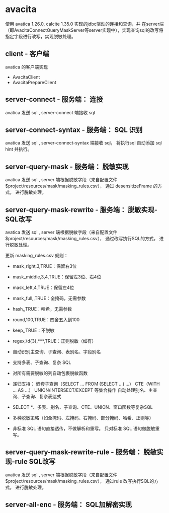 # avacita

使用 avatica 1.26.0, calcite 1.35.0 实现的jdbc驱动的连接和查询，并 在server端（即AvacitaConnectQueryMaskServer等server实现中），实现查询sql的改写将指定字段进行改写，实现脱敏处理。

## client - 客户端
avatica 的客户端实现
* AvacitaClient
* AvacitaPrepareClient

## server-connect - 服务端： 连接
avatica 发送 sql , server-connect 端接收 sql

## server-connect-syntax - 服务端： SQL 识别
avatica 发送 sql , server-connect-syntax 端接收 sql， 将执行sql 自动添加 sql  hint 并执行。

## server-query-mask - 服务端： 脱敏实现
avatica 发送 sql , server 端根据脱敏字段（来自配置文件 $project/resources/mask/masking_rules.csv），
通过 desensitizeFrame 的方式， 进行脱敏处理。

## server-query-mask-rewrite - 服务端： 脱敏实现-SQL改写
avatica 发送 sql , server 端根据脱敏字段（来自配置文件 $project/resources/mask/masking_rules.csv）， 通过改写执行SQL的方式， 进行脱敏处理。

更新 masking_rules.csv 规则：
* mask_right,3,TRUE：保留右3位
* mask_middle,3,4,TRUE：保留左3位、右4位
* mask_left,4,TRUE：保留左4位
* mask_full,,TRUE：全掩码，无需参数
* hash,,TRUE：哈希，无需参数
* round,100,TRUE：四舍五入到100
* keep,,TRUE：不脱敏
* regex,\\d{3},***,TRUE：正则脱敏（如有）

* 自动识别主查询、子查询、表别名、字段别名
* 支持多表、子查询、复杂 SQL
* 对所有需要脱敏的列自动包裹脱敏函数
* 递归支持：
  嵌套子查询（SELECT ... FROM (SELECT ...) ...）
  CTE（WITH ... AS ...）
  UNION/INTERSECT/EXCEPT 等集合操作
  自动处理别名、主查询、子查询、复杂表达式
* SELECT *、多表、别名、子查询、CTE、UNION、窗口函数等复杂SQL 
* 多种脱敏策略（如全掩码、左掩码、右掩码、部分掩码、哈希、正则等） 
* 非标准 SQL 语句直接透传，不做解析和重写。 只对标准 SQL 语句做脱敏重写。

## server-query-mask-rewrite-rule - 服务端： 脱敏实现-rule SQL改写
avatica 发送 sql , server 端根据脱敏字段（来自配置文件 $project/resources/mask/masking_rules.csv）， 
通过rule 改写执行SQL的方式， 进行脱敏处理。

## server-all-enc - 服务端： SQL加解密实现

    
